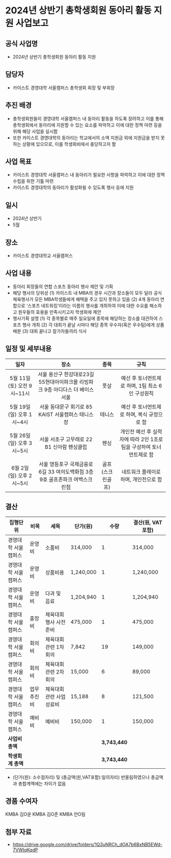 2024년 상반기 총학생회원 동아리 활동 지원 사업보고
===

## 공식 사업명
- 2024년 상반기 총학생회원 동아리 활동 지원

## 담당자
- 카이스트 경영대학 서울캠퍼스 총학생회 회장 및 부회장

## 추진 배경
- 총학생회원들이 경영대학 서울캠퍼스 내 동아리 활동을 하도록 장려하고 이를 통해 총학생회에서 동아리에 지원할 수 있는 요소를 파악하고 이에 대한 정책 마련 등을 위해 해당 사업을 실시함
- 또한 카이스트 경영대학의 동아리는 학교에서의 소액 지원금 외에 지원금을 받지 못하는 상황에 있으므로, 이를 학생회비에서 충당하고자 함

## 사업 목표
- 카이스트 경영대학 서울캠퍼스 내 동아리가 필요한 사항을 파악하고 이에 대한 정책 수립을 위한 기틀 마련
- 카이스트 경영대학의 동아리가 활성화될 수 있도록 행사 등에 지원

## 일시
- 2024년 상반기
- 5월

## 장소
- 카이스트 경영대학교 서울캠퍼스
 
## 사업 내용
- 동아리 회장들의 연합 스포츠 동아리 행사 제안 및 기획
- 해당 행사의 당위성
  (1) 카이스트 내 MBA의 경우 시간과 장소들이 모두 달라 공식 체육행사가 모든 MBA학생들에게 혜택을 주고 있지 못하고 있음
  (2) 4개 동아리 연합으로 ‘스포츠 네트워킹’이라는 이름의 행사를 개최하여 이에 대한 수요를 해소하고 원우들의 효용을 만족시키고자 학생회에 제안
- 행사기획 설명
  (1) 각 종목별로 매주 일요일에 종목에 해당하는 장소를 대관하여 스포츠 행사 개최
  (2) 각 대회가 끝날 시마다 해당 종목 우수자(혹은 우수팀)에게 상품 배분 
  (3) 대회 끝나고 참가자들끼리 식사

## 일정 및 세부내용
| 일자 | 장소 | 종목| 규칙|
|:---:|:---:|:---:|:---:|
| 5월 11일 (토) 오전 9시~11시 | 서울 용산구 한강대로23길 55현대아이파크몰 리빙파크 9층 아디다스 더 베이스 서울 | 풋살 | 예선 후 토너먼트제로 하며, 1팀 최소 6인 구성원칙 |
| 5월 19일 (일) 오후 1시~4시 | 서울 동대문구 회기로 85 KAIST 서울캠퍼스 테니스장 | 테니스 | 예선 후 토너먼트제로 하며, 복식 규정으로 함|
| 5월 26일 (일) 오후 3시~5시 | 서울 서초구 고무래로 22 B1 신아람 펜싱클럽 | 펜싱 | 개인전 예선 후 실력자에 따라 2인 1조로 팀을 구성하여 토너먼트제로 함|
| 6월 2일 (일) 오후 2시~5시 | 서울 영등포구 국제금융로6길 33 여의도백화점 3층 9호 골프존파크 여백스크린점 | 골프(스크린골프) | 네트워크 플레이로 하며, 개인전으로 함|


## 결산
| 집행단위 | 비목 | 세목 | 단가(원) | 수량 | 결산(원, VAT 포함) |
|--------------------|--------|------------------------|----------| ---- | ----------- |
| 경영대학 서울캠퍼스 | 운영비 | 소품비 | 314,000 | 1 | 314,000 | 
| 경영대학 서울캠퍼스 | 운영비 | 상품비용 | 1,240,000 | 1 | 1,240,000 |
| 경영대학 서울캠퍼스 | 운영비 | 다과 및 음료 | 1,204,940 | 1 | 1,204,940 |
| 경영대학 서울캠퍼스 | 출장비 | 체육대회 행사 사전준비 | 475,000 | 1 | 475,000 |
| 경영대학 서울캠퍼스 | 회의비 | 체육대회 관련 1차 회의 | 7,842 | 19 | 149,000 |
| 경영대학 서울캠퍼스 | 회의비 | 체육대회 관련 2차 회의 | 15,000 | 6 | 89,000 |
| 경영대학 서울캠퍼스 | 업무추진비 | 체육대회 관련 사업성료비 | 15,188 | 8 | 121,500 |
| 경영대학 서울캠퍼스 | 예비비 | 예비비 | 150,000 | 1 | 150,000 | 
|   **사업비 총액**  |       |       |       | **3,743,440** ||
|   **학생회계 총액**  |       |       |        | **3,743,440** ||
- (단가(원): 소수점자리) 및 (총금액(원,VAT포함):일의자리) 반올림하였으나 총금액과 총합계액에는 차이가 없음


## 경품 수여자
KMBA 김O윤
KMBA 김O준
KMBA 안O림

## 첨부 자료
* https://drive.google.com/drive/folders/1Q3uNRCh_dOA7b6BxNB5EWd-7VWIqKqdP



